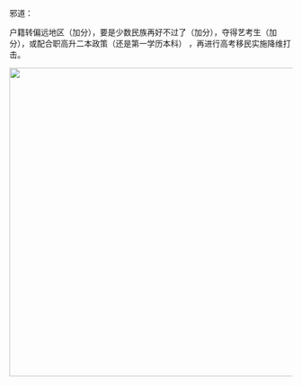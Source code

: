 邪道：

户籍转偏远地区（加分），要是少数民族再好不过了（加分），夺得艺考生（加分），或配合职高升二本政策（还是第一学历本科） ，再进行高考移民实施降维打击。

<div align="center">
	<img src="https://i.loli.net/2020/07/23/pi4jGZBIulNqtYH.jpg" width="550">
</div>

